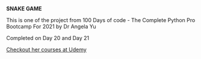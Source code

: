 **SNAKE GAME**

This is one of the project from 100 Days of code - The Complete Python Pro Bootcamp For 2021 by Dr Angela Yu

Completed on Day 20 and Day 21

[Checkout her courses at Udemy](https://www.udemy.com/share/103IHM2@PkdjV2JKcFENe0RFBnF/fRRuSn1hYA==/)